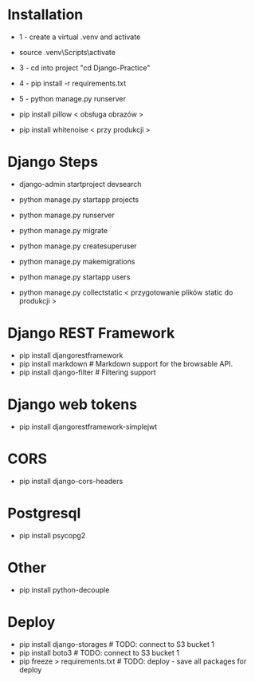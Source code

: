 # Installation
* 1 - create a virtual .venv and activate
* source .venv\Scripts\activate
* 3 - cd into project "cd Django-Practice"
* 4 - pip install -r requirements.txt
* 5 - python manage.py runserver

* pip install pillow   < obsługa obrazów >
* pip install whitenoise < przy produkcji >

# Django Steps
* django-admin startproject devsearch
* python manage.py startapp projects
* python manage.py runserver
* python manage.py migrate
* python manage.py createsuperuser
* python manage.py makemigrations
* python manage.py startapp users

* python manage.py collectstatic   < przygotowanie plików static do produkcji >

# Django REST Framework

* pip install djangorestframework
* pip install markdown       # Markdown support for the browsable API.
* pip install django-filter  # Filtering support

# Django web tokens

* pip install djangorestframework-simplejwt

# CORS
* pip install django-cors-headers

# Postgresql
* pip install psycopg2

# Other
* pip install python-decouple

# Deploy
* pip install django-storages # TODO: connect to S3 bucket 1
* pip install boto3 # TODO: connect to S3 bucket 1
* pip freeze > requirements.txt # TODO: deploy - save all packages for deploy
